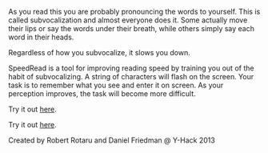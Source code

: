 As you read this you are probably pronouncing the words to yourself. This is called subvocalization and almost everyone does it. Some actually move their lips or say the words under their breath, while others simply say each word in their heads.

Regardless of how you subvocalize, it slows you down.

SpeedRead is a tool for improving reading speed by training you out of the habit of subvocalizing. A string of characters will flash on the screen. Your task is to remember what you see and enter it on screen. As your perception improves, the task will become more difficult.

Try it out [here](http://rrotaru.github.io/yalehack-speedread).

Try it out [here](http://yhack.rrotaru.com).

Created by Robert Rotaru and Daniel Friedman @ Y-Hack 2013
